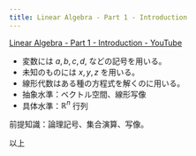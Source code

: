 ```yaml
---
title: Linear Algebra - Part 1 - Introduction
---
```


[Linear Algebra - Part 1 - Introduction - YouTube](https://www.youtube.com/watch?v=x2cYoSPGz3o&list=PLBh2i93oe2quLc5zaxD0WHzQTGrXMwAI6&index=1)

* 変数には $a,b,c,d,$ などの記号を用いる。
* 未知のものには $x,y,z$ を用いる。
* 線形代数はある種の方程式を解くのに用いる。
* 抽象水準：ベクトル空間、線形写像
* 具体水準：${\mathbb R^n}$ 行列

前提知識：論理記号、集合演算、写像。

以上
